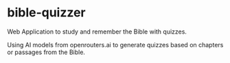 # bible-quizzer
Web Application to study and remember the Bible with quizzes.


Using AI models from openrouters.ai to generate quizzes based on chapters or passages from the Bible.
